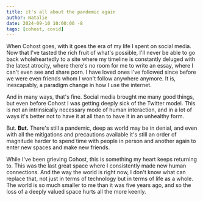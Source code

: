 ```yaml
---
title: it's all about the pandemic again
author: Natalie
date: 2024-09-10 10:00:00 -8
tags: [cohost, covid]
---
```


When Cohost goes, with it goes the era of my life I spent on social media. Now that I've tasted the rich fruit of what's possible, I'll never be able to go back wholeheartedly to a site where my timeline is constantly deluged with the latest atrocity, where there's no room for me to write an essay, where I can't even see and share porn. I have loved ones I've followed since before we were even friends whom I won't follow anywhere anymore. It is, inescapably, a paradigm change in how I use the internet.

And in many ways, that's fine. Social media brought me many good things, but even before Cohost I was getting deeply sick of the Twitter model. This is not an intrinsically necessary mode of human interaction, and in a lot of ways it's better not to have it at all than to have it in an unhealthy form.

But. **But.** There's still a pandemic, deep as world may be in denial, and even with all the mitigations and precautions available it's still an order of magnitude harder to spend time with people in person and another again to enter new spaces and make new friends.

While I've been grieving Cohost, this is something my heart keeps returning to. This was the last great space where I consistently made new human connections. And the way the world is right now, I don't know what can replace that, not just in terms of technology but in terms of life as a whole. The world is so much smaller to me than it was five years ago, and so the loss of a deeply valued space hurts all the more keenly.
